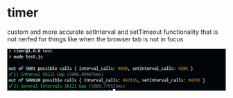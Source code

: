 # timer
custom and more accurate setInterval and setTimeout functionality that is not nerfed for things like when the browser tab is not in focus

![alt text](image.png)
